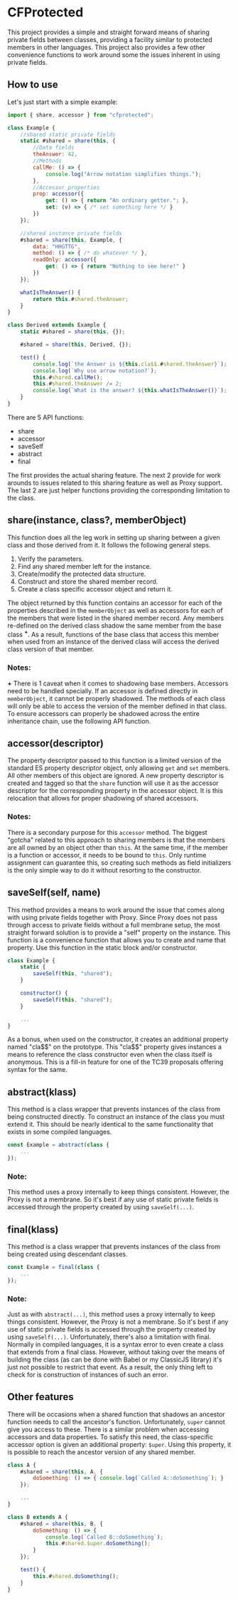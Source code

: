 # CFProtected
This project provides a simple and straight forward means of sharing private
fields between classes, providing a facility similar to protected members in
other languages. This project also provides a few other convenience functions
to work around some the issues inherent in using private fields.

## How to use
Let's just start with a simple example:

```js
import { share, accessor } from "cfprotected";

class Example {
    //shared static private fields
    static #shared = share(this, {
        //Data fields
        theAnswer: 42,
        //Methods
        callMe: () => {
            console.log("Arrow notation simplifies things.");
        },
        //Accessor properties
        prop: accessor({
            get: () => { return "An ordinary getter."; },
            set: (v) => { /* set something here */ }
        })
    });

    //shared instance private fields
    #shared = share(this, Example, {
        data: "HHGTTG",
        method: () => { /* do whatever */ },
        readOnly: accessor({
            get: () => { return "Nothing to see here!" }
        })
    });

    whatIsTheAnswer() {
        return this.#shared.theAnswer;
    }
}

class Derived extends Example {
    static #shared = share(this, {});

    #shared = share(this, Derived, {});

    test() {
        console.log(`the Answer is ${this.cla$$.#shared.theAnswer}`);
        console.log(`Why use arrow notation?`);
        this.#shared.callMe();
        this.#shared.theAnswer /= 2;
        console.log(`What is the answer? ${this.whatIsTheAnswer()}`);
    }
}
```

There are 5 API functions:

* share
* accessor
* saveSelf
* abstract
* final

The first provides the actual sharing feature. The next 2 provide for work arounds to issues related to this sharing feature as well as Proxy support. The last 2 are just helper functions providing the corresponding limitation to the class.

## **share(instance, class?, memberObject)**
This function does all the leg work in setting up sharing between a given class and those derived from it. It follows the following general steps.

1. Verify the parameters.
2. Find any shared member left for the instance.
3. Create/modify the protected data structure.
4. Construct and store the shared member record.
5. Create a class specific accessor object and return it.

The object returned by this function contains an accessor for each of the properties described in the `memberObject` as well as accessors for each of the members that were listed in the shared member record. Any members re-defined on the derived class shadow the same member from the base class **<sup>+</sup>**. As a result, functions of the base class that access this member when used from an instance of the derived class will access the derived class version of that member.

### Notes:
**+** There is 1 caveat when it comes to shadowing base members. Accessors need to be handled specially. If an accessor is defined directly in `memberObject`, it cannot be properly shadowed. The methods of each class will only be able to access the version  of the member defined in that class. To ensure accessors can properly be shadowed across the entire inheritance chain, use the following API function.

## **accessor(descriptor)**
The property descriptor passed to this function is a limited version of the standard ES property descriptor object, only allowing `get` and `set` members. All other members of this object are ignored. A new property descriptor is created and tagged so that the `share` function will use it as the accessor descriptor for the corresponding property in the accessor object. It is this relocation that allows for proper shadowing of shared accessors. 

### Notes:
There is a secondary purpose for this `accessor` method. The biggest "gotcha" related to this approach to sharing members is that the members are all owned by an object other than `this`. At the same time, if the member is a function or accessor, it needs to be bound to `this`. Only runtime assignment can guarantee this, so creating such methods as field initializers is the only simple way to do it without resorting to the constructor.

## **saveSelf(self, name)**
This method provides a means to work around the issue that comes along with using private fields together with Proxy. Since Proxy does not pass through access to private fields without a full membrane setup, the most straight forward solution is to provide a "self" property on the instance. This function is a convenience function that allows you to create and name that property. Use this function in the static block and/or constructor.
```js
class Example {
    static {
        saveSelf(this, "shared");
    }

    constructor() {
        saveSelf(this, "shared");
    }

    ...
}
```

As a bonus, when used on the constructor, it creates an additional property named "cla\$\$" on the prototype. This "cla\$\$" property gives instances a means to reference the class constructor even when the class itself is anonymous. This is a fill-in feature for one of the TC39 proposals offering syntax for the same.

## **abstract(klass)**
This method is a class wrapper that prevents instances of the class from being constructed directly. To construct an instance of the class you must extend it. This should be nearly identical to the same functionality that exists in some compiled languages.
```js
const Example = abstract(class {
    ...
});
```

### Note:
This method uses a proxy internally to keep things consistent. However, the Proxy is not a membrane. So it's best if any use of static private fields is accessed through the property created by using `saveSelf(...)`.

## **final(klass)**
This method is a class wrapper that prevents instances of the class from being created using descendant classes.
```js
const Example = final(class {
    ...
});
```

### Note:
Just as with `abstract(...)`, this method uses a proxy internally to keep things consistent. However, the Proxy is not a membrane. So it's best if any use of static private fields is accessed through the property created by using `saveSelf(...)`. Unfortunately, there's also a limitation with final. Normally in compiled languages, it is a syntax error to even create a class that extends from a final class. However, without taking over the means of building the class (as can be done with Babel or my ClassicJS library) it's just not possible to restrict that event. As a result, the only thing left to check for is construction of instances of such an error.

## Other features
There will be occasions when a shared function that shadows an ancestor function needs to call the ancestor's function. Unfortunately, `super` cannot give you access to these. There is a similar problem when accessing accessors and data properties. To satisfy this need, the class-specific accessor option is given an additional property: `$uper`. Using this property, it is possible to reach the ancestor version of any shared member.

```js
class A {
    #shared = share(this, A, {
        doSomething: () => { console.log(`Called A::doSomething`); }
    });

    ...
}

class B extends A {
    #shared = share(this, B, {
        doSomething: () => {
            console.log(`Called B::doSomething`);
            this.#shared.$uper.doSomething();
        }
    });

    test() {
        this.#shared.doSomething();
    }
}
```
